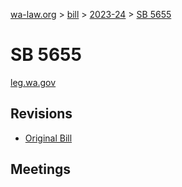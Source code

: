 [wa-law.org](/) > [bill](/bill/) > [2023-24](/bill/2023-24/) > [SB 5655](/bill/2023-24/sb/5655/)

# SB 5655
[leg.wa.gov](https://app.leg.wa.gov/billsummary?BillNumber=5655&Year=2023&Initiative=false)

## Revisions
* [Original Bill](1/)

## Meetings